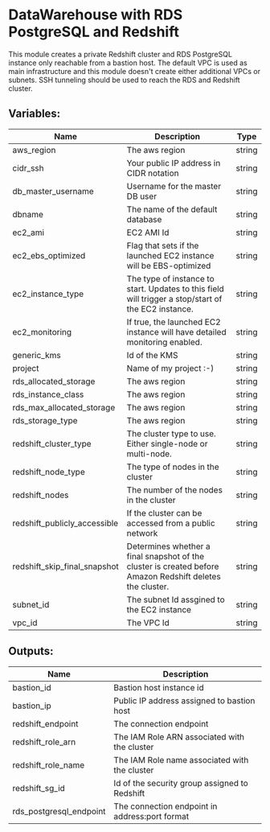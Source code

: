 # DataWarehouse with RDS PostgreSQL and Redshift

This module creates a private Redshift cluster and RDS PostgreSQL instance only reachable from a bastion host.
The default VPC is used as main infrastructure and this module doesn't create either additional VPCs or subnets.
SSH tunneling should be used to reach the RDS and Redshift cluster.


## Variables:

| Name | Description | Type |
|------|-------------|:----:|
| aws_region | The aws region | string |
| cidr_ssh | Your public IP address in CIDR notation | string |
| db_master_username | Username for the master DB user | string |
| dbname | The name of the default database | string |
| ec2_ami | EC2 AMI Id | string |
| ec2_ebs_optimized | Flag that sets if the launched EC2 instance will be EBS-optimized | string |
| ec2_instance_type | The type of instance to start. Updates to this field will trigger a stop/start of the EC2 instance. | string |
| ec2_monitoring |  If true, the launched EC2 instance will have detailed monitoring enabled. | string |
| generic_kms | Id of the KMS | string |
| project | Name of my project :-) | string |
| rds_allocated_storage | The aws region | string |
| rds_instance_class | The aws region | string |
| rds_max_allocated_storage | The aws region | string |
| rds_storage_type | The aws region | string |
| redshift_cluster_type | The cluster type to use. Either single-node or multi-node. | string |
| redshift_node_type | The type of nodes in the cluster | string |
| redshift_nodes | The number of the nodes in the cluster | string |
| redshift_publicly_accessible | If the cluster can be accessed from a public network | string |
| redshift_skip_final_snapshot | Determines whether a final snapshot of the cluster is created before Amazon Redshift deletes the cluster. | string |
| subnet_id | The subnet Id assgined to the EC2 instance | string |
| vpc_id | The VPC Id | string |


## Outputs:

| Name | Description |
|------|-------------|
| bastion_id | Bastion host instance id |
| bastion_ip | Public IP address assigned to bastion host |
| redshift_endpoint | The connection endpoint |
| redshift_role_arn | The IAM Role ARN associated with the cluster  |
| redshift_role_name | The IAM Role name associated with the cluster |
| redshift_sg_id | Id of the security group assigned to Redshift |
| rds_postgresql_endpoint | The connection endpoint in address:port format |
